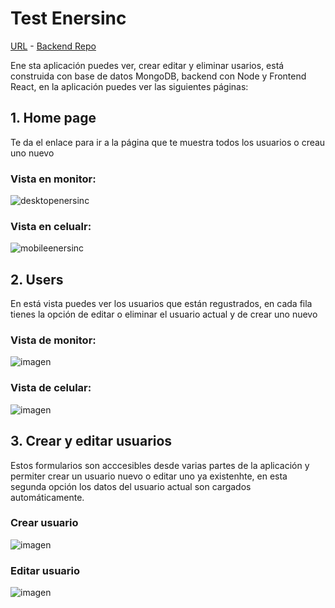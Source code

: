 # Test Enersinc
[URL](https://tests-enersinc-frontend.vercel.app/) - [Backend Repo](https://github.com/LEstebanR/test-enersinc-backend)

Ene sta aplicación puedes ver, crear editar y eliminar usarios, está construida con base de datos MongoDB, backend con Node y Frontend React, en la aplicación puedes ver las siguientes páginas:

## 1. Home page

Te da el enlace para ir a la página que te muestra todos los usuarios o creau uno nuevo

### Vista en monitor:
![desktopenersinc](https://user-images.githubusercontent.com/60658401/157775924-2dbaa96d-ea29-4979-943f-ca1ed348d5e7.png)

### Vista en celualr:
![mobileenersinc](https://user-images.githubusercontent.com/60658401/157776201-9d1b2506-3ac9-48d0-bc9f-507ac9720f89.png)

## 2. Users
En está vista puedes ver los usuarios que están regustrados, en cada fila tienes la opción de editar o eliminar el usuario actual y de crear uno nuevo

### Vista de monitor:
![imagen](https://user-images.githubusercontent.com/60658401/157776491-2fb8c4b6-efbb-47dc-898e-022a959ba7aa.png)

### Vista de celular:
![imagen](https://user-images.githubusercontent.com/60658401/157776578-d3541856-1574-4c64-b63d-f9aa897fe38b.png)

## 3. Crear y editar usuarios
Estos formularios son acccesibles desde varias partes de la aplicación y permiter crear un usuario nuevo o editar uno ya existenhte, en esta segunda opción los datos del usuario actual son cargados automáticamente.

### Crear usuario
![imagen](https://user-images.githubusercontent.com/60658401/157776887-e2ac0785-1ce8-4213-9f61-370913106d74.png)


### Editar usuario
![imagen](https://user-images.githubusercontent.com/60658401/157776840-3bb393a7-5eb2-4904-8afc-5727ad2deed9.png)

